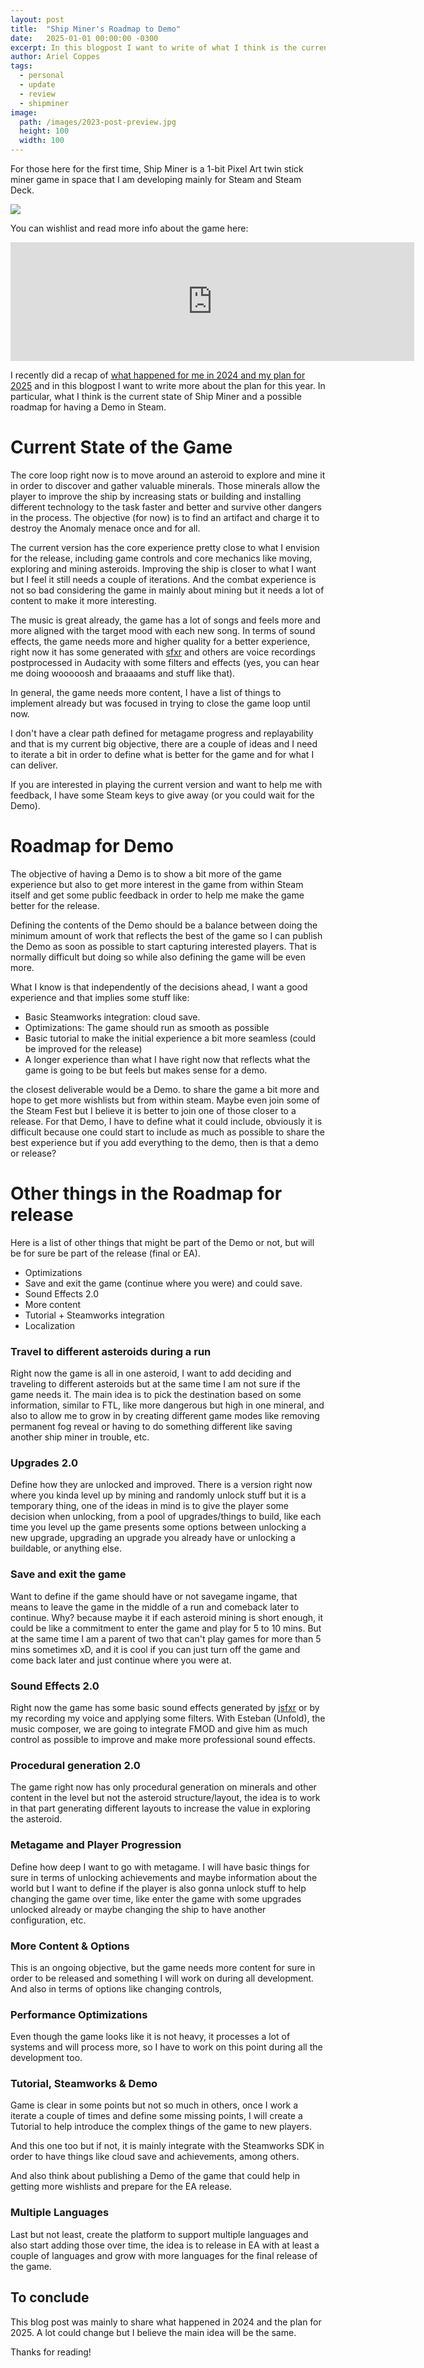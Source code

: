```yaml
---
layout: post
title:  "Ship Miner's Roadmap to Demo"
date:   2025-01-01 00:00:00 -0300
excerpt: In this blogpost I want to write of what I think is the current state of Ship Miner and a possible roadmap for having a Demo in Steam.
author: Ariel Coppes
tags:
  - personal
  - update
  - review
  - shipminer
image:
  path: /images/2023-post-preview.jpg
  height: 100 
  width: 100
---
```


For those here for the first time, Ship Miner is a 1-bit Pixel Art twin stick miner game in space that I am developing mainly for Steam and Steam Deck.

<div class="post-image">
  <img src="/assets/roadmap/shipminer-gameplay-02.gif" />
</div>

You can wishlist and read more info about the game here:

<div align="center">
<iframe src="https://store.steampowered.com/widget/3113690/?utm_source=personalpage&utm_campaign=announcement" frameborder="0" width="646" height="190"></iframe>
</div>

I recently did a recap of [what happened for me in 2024 and my plan for 2025](/2025/01/12/recap-2024-and-2025-plans/) and in this blogpost I want to write more about the plan for this year. In particular, what I think is the current state of Ship Miner and a possible roadmap for having a Demo in Steam.

# Current State of the Game

The core loop right now is to move around an asteroid to explore and mine it in order to discover and gather valuable minerals. Those minerals allow the player to improve the ship by increasing stats or building and installing different technology to the task faster and better and survive other dangers in the process. The objective (for now) is to find an artifact and charge it to destroy the Anomaly menace once and for all. 

The current version has the core experience pretty close to what I envision for the release, including game controls and core mechanics like moving, exploring and mining asteroids. Improving the ship is closer to what I want but I feel it still needs a couple of iterations. And the combat experience is not so bad considering the game in mainly about mining but it needs a lot of content to make it more interesting.

The music is great already, the game has a lot of songs and feels more and more aligned with the target mood with each new song. In terms of sound effects, the game needs more and higher quality for a better experience, right now it has some generated with [sfxr](https://sfxr.me/) and others are voice recordings postprocessed in Audacity with some filters and effects (yes, you can hear me doing wooooosh and braaaams and stuff like that).

In general, the game needs more content, I have a list of things to implement already but was focused in trying to close the game loop until now.

I don't have a clear path defined for metagame progress and replayability and that is my current big objective, there are a couple of ideas and I need to iterate a bit in order to define what is better for the game and for what I can deliver.

If you are interested in playing the current version and want to help me with feedback, I have some Steam keys to give away (or you could wait for the Demo).  

# Roadmap for Demo

The objective of having a Demo is to show a bit more of the game experience but also to get more interest in the game from within Steam itself and get some public feedback in order to help me make the game better for the release.

Defining the contents of the Demo should be a balance between doing the minimum amount of work that reflects the best of the game so I can publish the Demo as soon as possible to start capturing interested players. That is normally difficult but doing so while also defining the game will be even more.

What I know is that independently of the decisions ahead, I want a good experience and that implies some stuff like:

* Basic Steamworks integration: cloud save.
* Optimizations: The game should run as smooth as possible
* Basic tutorial to make the initial experience a bit more seamless (could be improved for the release)
* A longer experience than what I have right now that reflects what the game is going to be but feels but makes sense for a demo.

the closest deliverable would be a Demo. to share the game a bit more and hope to get more wishlists but from within steam. Maybe even join some of the Steam Fest but I believe it is better to join one of those closer to  a release. For that Demo, I have to define what it could include, obviously it is difficult because one could start to include as much as possible to share the best experience but if you add everything to the demo, then is that a demo or release?

# Other things in the Roadmap for release

Here is a list of other things that might be part of the Demo or not, but will be for sure be part of the release (final or EA).

* Optimizations
* Save and exit the game (continue where you were) and could save.
* Sound Effects 2.0
* More content
* Tutorial + Steamworks integration
* Localization

### Travel to different asteroids during a run

Right now the game is all in one asteroid, I want to add deciding and traveling to different asteroids but at the same time I am not sure if the game needs it. The main idea is to pick the destination based on some information, similar to FTL, like more dangerous but high in one mineral, and also to allow me to grow in by creating different game modes like removing permanent fog reveal or having to do something different like saving another ship miner in trouble, etc.

### Upgrades 2.0

Define how they are unlocked and improved. There is a version right now where you kinda level up by mining and randomly unlock stuff but it is a temporary thing, one of the ideas in mind is to give the player some decision when unlocking, from a pool of upgrades/things to build, like each time you level up the game presents some options between unlocking a new upgrade, upgrading an upgrade you already have or unlocking a buildable, or anything else. 

### Save and exit the game

Want to define if the game should have or not savegame ingame, that means to leave the game in the middle of a run and comeback later to continue. Why? because maybe it if each asteroid mining is short enough, it could be like a commitment to enter the game and play for 5 to 10 mins. But at the same time I am a parent of two that can't play games for more than 5 mins sometimes xD, and it is cool if you can just turn off the game and come back later and just continue where you were at.

### Sound Effects 2.0

Right now the game has some basic sound effects generated by [jsfxr](https://sfxr.me/) or by my recording my voice and applying some filters. With Esteban (Unfold), the music composer, we are going to integrate FMOD and give him as much control as possible to improve and make more professional sound effects.

### Procedural generation 2.0

The game right now has only procedural generation on minerals and other content in the level but not the asteroid structure/layout, the idea is to work in that part generating different layouts to increase the value in exploring the asteroid.

### Metagame and Player Progression

Define how deep I want to go with metagame. I will have basic things for sure in terms of unlocking achievements and maybe information about the world but I want to define if the player is also gonna unlock stuff to help changing the game over time, like enter the game with some upgrades unlocked already or maybe changing the ship to have another configuration, etc.

### More Content & Options

This is an ongoing objective, but the game needs more content for sure in order to be released and something I will work on during all development. And also in terms of options like changing controls,

### Performance Optimizations

Even though the game looks like it is not heavy, it processes a lot of systems and will process more, so I have to work on this point during all the development too.

### Tutorial, Steamworks & Demo

Game is clear in some points but not so much in others, once I work a iterate a couple of times and define some missing points, I will create a Tutorial to help introduce the complex things of the game to new players.

And this one too but if not, it is mainly integrate with the Steamworks SDK in order to have things like cloud save and achievements, among others. 

And also think about publishing a Demo of the game that could help in getting more wishlists and prepare for the EA release.

### Multiple Languages

Last but not least, create the platform to support multiple languages and also start adding those over time, the idea is to release in EA with at least a couple of languages and grow with more languages for the final release of the game.

## To conclude

This blog post was mainly to share what happened in 2024 and the plan for 2025. A lot could change but I believe the main idea will be the same.

Thanks for reading!